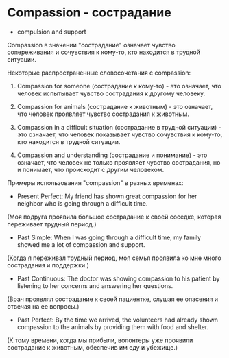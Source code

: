 # Compassion - сострадание

- compulsion and support

Compassion в значении "сострадание" означает чувство сопереживания и сочувствия к кому-то, кто находится в трудной ситуации.

Некоторые распространенные словосочетания с compassion:

1. Compassion for someone (сострадание к кому-то) - это означает, что человек испытывает чувство сострадания к другому человеку.

2. Compassion for animals (сострадание к животным) - это означает, что человек проявляет чувство сострадания к животным.

3. Compassion in a difficult situation (сострадание в трудной ситуации) - это означает, что человек показывает чувство сочувствия к кому-то, кто находится в трудной ситуации.

4. Compassion and understanding (сострадание и понимание) - это означает, что человек не только проявляет чувство сострадания, но и понимает, что происходит с другим человеком.

Примеры использования "compassion" в разных временах:

- Present Perfect: My friend has shown great compassion for her neighbor who is going through a difficult time.

(Моя подруга проявила большое сострадание к своей соседке, которая переживает трудный период.)

- Past Simple: When I was going through a difficult time, my family showed me a lot of compassion and support.

(Когда я переживал трудный период, моя семья проявила ко мне много сострадания и поддержки.)

- Past Continuous: The doctor was showing compassion to his patient by listening to her concerns and answering her questions.

(Врач проявлял сострадание к своей пациентке, слушая ее опасения и отвечая на ее вопросы.)

- Past Perfect: By the time we arrived, the volunteers had already shown compassion to the animals by providing them with food and shelter.

(К тому времени, когда мы прибыли, волонтеры уже проявили сострадание к животным, обеспечив им еду и убежище.)
